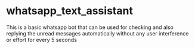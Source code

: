 # whatsapp_text_assistant
This is a basic whatsapp bot that can be used for checking and also replying the unread messages automatically without any user interference or effort for every 5 seconds 
